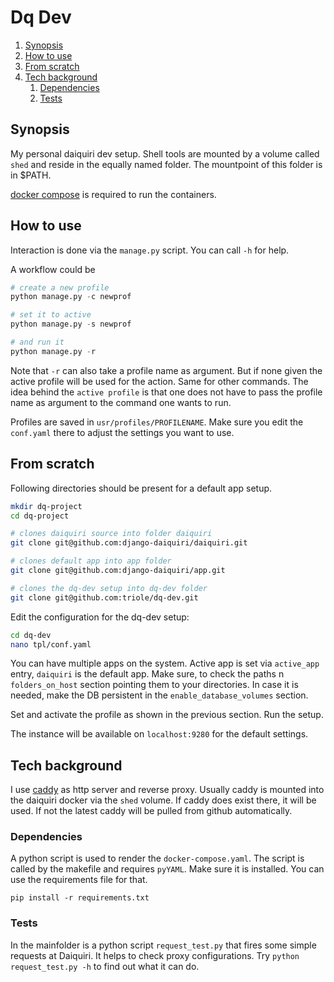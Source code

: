 # Dq Dev

<!--- mdtoc: toc begin -->

1.	[Synopsis](#synopsis)
2.	[How to use](#how-to-use)
3.	[From scratch](#from-scratch)
4.	[Tech background](#tech-background)
	1.	[Dependencies](#dependencies)
	2.	[Tests](#tests)<!--- mdtoc: toc end -->

## Synopsis

My personal daiquiri dev setup. Shell tools are mounted by a volume called `shed` and reside in the equally named folder. The mountpoint of this folder is in $PATH.

[docker compose](https://github.com/docker/compose/releases) is required to run the containers.

## How to use

Interaction is done via the `manage.py` script. You can call `-h` for help.

A workflow could be

```python
# create a new profile
python manage.py -c newprof

# set it to active
python manage.py -s newprof

# and run it
python manage.py -r
```

Note that `-r` can also take a profile name as argument. But if none given the active profile will be used for the action. Same for other commands. The idea behind the `active profile` is that one does not have to pass the profile name as argument to the command one wants to run.

Profiles are saved in `usr/profiles/PROFILENAME`. Make sure you edit the `conf.yaml` there to adjust the settings you want to use.

## From scratch

Following directories should be present for a default app setup. 

```bash
mkdir dq-project
cd dq-project

# clones daiquiri source into folder daiquiri
git clone git@github.com:django-daiquiri/daiquiri.git

# clones default app into app folder
git clone git@github.com:django-daiquiri/app.git

# clones the dq-dev setup into dq-dev folder
git clone git@github.com:triole/dq-dev.git
```
Edit the configuration for the dq-dev setup:

```bash
cd dq-dev
nano tpl/conf.yaml
```
You can have multiple apps on the system. Active app is set via `active_app` entry, `daiquiri` is the default app. Make sure, to check the paths n `folders_on_host` section pointing them to your directories. In case it is needed, make the DB persistent in the `enable_database_volumes` section.

Set and activate the profile as shown in the previous section. Run the setup. 

The instance will be available on `localhost:9280` for the default settings. 

## Tech background

I use [caddy](https://github.com/caddyserver/caddy) as http server and reverse proxy. Usually caddy is mounted into the daiquiri docker via the `shed` volume. If caddy does exist there, it will be used. If not the latest caddy will be pulled from github automatically.

### Dependencies

A python script is used to render the `docker-compose.yaml`. The script is called by the makefile and requires `pyYAML`. Make sure it is installed. You can use the requirements file for that.

```
pip install -r requirements.txt
```

### Tests

In the mainfolder is a python script `request_test.py` that fires some simple requests at Daiquiri. It helps to check proxy configurations. Try `python request_test.py -h` to find out what it can do.

